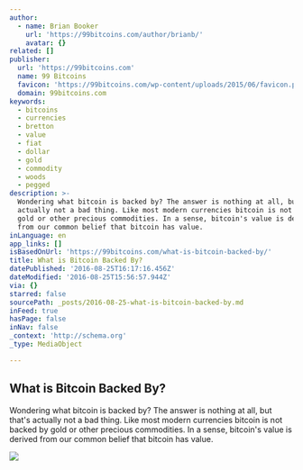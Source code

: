 ```yaml
---
author:
  - name: Brian Booker
    url: 'https://99bitcoins.com/author/brianb/'
    avatar: {}
related: []
publisher:
  url: 'https://99bitcoins.com'
  name: 99 Bitcoins
  favicon: 'https://99bitcoins.com/wp-content/uploads/2015/06/favicon.png'
  domain: 99bitcoins.com
keywords:
  - bitcoins
  - currencies
  - bretton
  - value
  - fiat
  - dollar
  - gold
  - commodity
  - woods
  - pegged
description: >-
  Wondering what bitcoin is backed by? The answer is nothing at all, but that's
  actually not a bad thing. Like most modern currencies bitcoin is not backed by
  gold or other precious commodities. In a sense, bitcoin's value is derived
  from our common belief that bitcoin has value.
inLanguage: en
app_links: []
isBasedOnUrl: 'https://99bitcoins.com/what-is-bitcoin-backed-by/'
title: What is Bitcoin Backed By?
datePublished: '2016-08-25T16:17:16.456Z'
dateModified: '2016-08-25T15:56:57.944Z'
via: {}
starred: false
sourcePath: _posts/2016-08-25-what-is-bitcoin-backed-by.md
inFeed: true
hasPage: false
inNav: false
_context: 'http://schema.org'
_type: MediaObject

---
```

<article style=""><h1>What is Bitcoin Backed By?</h1><p>Wondering what bitcoin is backed by? The answer is nothing at all, but that's actually not a bad thing. Like most modern currencies bitcoin is not backed by gold or other precious commodities. In a sense, bitcoin's value is derived from our common belief that bitcoin has value.</p><img src="https://99bitcoins.com/wp-content/uploads/2016/08/shutterstock_424543219.jpg" /></article>